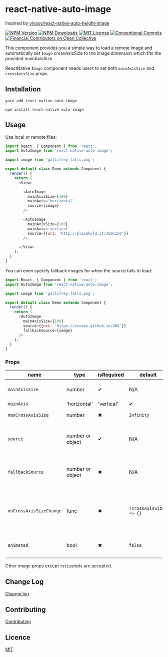 # react-native-auto-image

Inspired by [vivaxy/react-native-auto-height-image](https://github.com/vivaxy/react-native-auto-height-image)

[![NPM Version](http://img.shields.io/npm/v/react-native-auto-image.svg?style=flat-square)](https://www.npmjs.com/package/react-native-auto-image)
[![NPM Downloads](https://img.shields.io/npm/dt/react-native-auto-image.svg?style=flat-square)](https://www.npmjs.com/package/react-native-auto-image)
[![MIT License](https://img.shields.io/npm/l/react-native-auto-image.svg?style=flat-square)](./LICENSE)
[![Conventional Commits](https://img.shields.io/badge/Conventional%20Commits-1.0.0-yellow.svg?style=flat-square)](https://conventionalcommits.org)
[![Financial Contributors on Open Collective](https://opencollective.com/react-native-auto-image/all/badge.svg?label=financial+contributors)](https://opencollective.com/react-native-auto-image)

This component provides you a simple way to load a remote image and automatically set `Image` crossAxisSize to the image dimension which fits the provided mainAxisSize.

ReactNative `Image` component needs users to set both `mainAxisSize` and `crossAxisSize` props.

## Installation

`yarn add react-native-auto-image`

`npm install react-native-auto-image`

## Usage

Use local or remote files:

```js
import React, { Component } from 'react';
import AutoImage from 'react-native-auto-image';

import image from 'gallifrey-falls.png';

export default class Demo extends Component {
  render() {
    return (
      <View>

        <AutoImage
          mainAxisSize={100}
          mainAxis='horizontal'
          source={image}
        />

        <AutoImage
          mainAxisSize={100}
          mainAxis='vertical'
          source={{uri: 'http://placehold.it/350x150'}}
        />

      </View>
    );
  }
}
```

You can even specify fallback images for when the source fails to load:

```js
import React, { Component } from 'react';
import AutoImage from 'react-native-auto-image';

import image from 'gallifrey-falls.png';

export default class Demo extends Component {
  render() {
    return (
      <AutoImage
        mainAxisSize={100}
        source={{uri: 'https://vivaxy.github.io/404'}}
        fallbackSource={image}
      />
    );
  }
}
```

### Props

| name               | type             | isRequired    | default           | description                                                           |
| ---                | ---              | ---           | ---               | ---                                                                   |
| `mainAxisSize`            | number           | ✔             | N/A               | image mainAxisSize to fit                                                    |
| `mainAxis`            | 'horizontal'|'vertical'           | ✔             | N/A               | main axis                                                    |
| `maxCrossAxisSize`            | number           | ✖             | `Infinity`               | image max crossAxisSize                                                    |
| `source`           | number or object | ✔             | N/A               | local (i.e. require/import) or remote image ({uri: '...'})            |
| `fallbackSource`   | number or object | ✖             | N/A               | local (i.e. require/import) or remote image ({uri: '...'})            |
| `onCrossAxisSizeChange`   | func             | ✖             | `(crossAxisSize) => {}`    | called when updating image crossAxisSize, the argument `crossAxisSize` might be `0` |
| `animated`        | bool              | ✖              | `false`               | Use `Animated.Image` instead of `Image` |

Other image props except `resizeMode` are accepted.

## Change Log

[Change log](./CHANGELOG.md)

## Contributing

[Contributing](./CONTRIBUTING.md)

## Licence

[MIT](./LICENSE)
